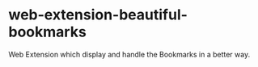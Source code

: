 # web-extension-beautiful-bookmarks
Web Extension which display and handle the Bookmarks in a better way.
